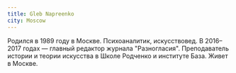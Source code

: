 ```yaml
---
title: Gleb Napreenko
city: Moscow
---
```


Родился в 1989 году в Москве. Психоаналитик, искусствовед. В 2016–2017 годах — главный редактор журнала "Разногласия". Преподаватель истории и теории искусства в Школе Родченко и институте База. Живет в Москве.

